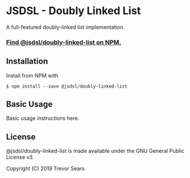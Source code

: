 # JSDSL - Doubly Linked List
A full-featured doubly-linked list implementation.

### [Find @jsdsl/doubly-linked-list on NPM.](https://www.npmjs.com/package/@jsdsl/doubly-linked-list)

## Installation
Install from NPM with
```
$ npm install --save @jsdsl/doubly-linked-list
```

## Basic Usage
Basic usage instructions here.

## License
@jsdsl/doubly-linked-list is made available under the GNU General Public License v3.

Copyright (C) 2019 Trevor Sears
